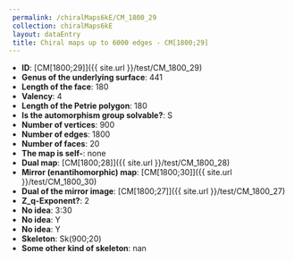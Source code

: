 ```yaml
--- 
 permalink: /chiralMaps6kE/CM_1800_29 
 collection: chiralMaps6kE
 layout: dataEntry
 title: Chiral maps up to 6000 edges - CM[1800;29]
---
```


- **ID**: [CM[1800;29]]({{ site.url }}/test/CM_1800_29)
- **Genus of the underlying surface**: 441
- **Length of the face**: 180
- **Valency**: 4
- **Length of the Petrie polygon**: 180
- **Is the automorphism group solvable?**: S
- **Number of vertices**: 900
- **Number of edges**: 1800
- **Number of faces**: 20
- **The map is self-**: none
- **Dual map**: [CM[1800;28]]({{ site.url }}/test/CM_1800_28)
- **Mirror (enantihomorphic) map**: [CM[1800;30]]({{ site.url }}/test/CM_1800_30)
- **Dual of the mirror image**: [CM[1800;27]]({{ site.url }}/test/CM_1800_27)
- **Z_q-Exponent?**: 2
- **No idea**:  3:30
- **No idea**: Y
- **No idea**: Y
- **Skeleton**: Sk(900;20)
- **Some other kind of skeleton**: nan
